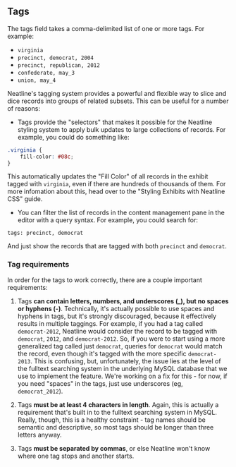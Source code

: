 ## Tags

The tags field takes a comma-delimited list of one or more tags. For example:

  - `virginia`
  - `precinct, democrat, 2004`
  - `precinct, republican, 2012`
  - `confederate, may_3`
  - `union, may_4`

Neatline's tagging system provides a powerful and flexible way to slice and dice records into groups of related subsets. This can be useful for a number of reasons:

  - Tags provide the "selectors" that makes it possible for the Neatline styling system to apply bulk updates to large collections of records. For example, you could do something like:

  ```css
  .virginia {
      fill-color: #08c;
  }
  ```

  This automatically updates the "Fill Color" of all records in the exhibit tagged with `virginia`, even if there are hundreds of thousands of them. For more infomation about this, head over to the "Styling Exhibits with Neatline CSS" guide.

  - You can filter the list of records in the content management pane in the editor with a query syntax. For example, you could search for:

  `tags: precinct, democrat`

  And just show the records that are tagged with both `precinct` and `democrat`.

### Tag requirements

In order for the tags to work correctly, there are a couple important requirements:

  1. Tags **can contain letters, numbers, and underscores (_), but no spaces or hyphens (-)**. Technically, it's actually possible to use spaces and hyphens in tags, but it's strongly discouraged, because it effectively results in multiple taggings. For example, if you had a tag called `democrat-2012`, Neatline would consider the record to be tagged with `democrat`, `2012`, and `democrat-2012`. So, if you were to start using a more generalized tag called just `democrat`, queries for `democrat` would match the record, even though it's tagged with the more specific `democrat-2013`. This is confusing, but, unfortunately, the issue lies at the level of the fulltext searching system in the underlying MySQL database that we use to implement the feature. We're working on a fix for this - for now, if you need "spaces" in the tags, just use underscores (eg, `democrat_2012`).

  2. Tags **must be at least 4 characters in length**. Again, this is actually a requirement that's built in to the fulltext searching system in MySQL. Really, though, this is a healthy constraint - tag names should be semantic and descriptive, so most tags should be longer than three letters anyway.

  3. Tags **must be separated by commas**, or else Neatline won't know where one tag stops and another starts.
